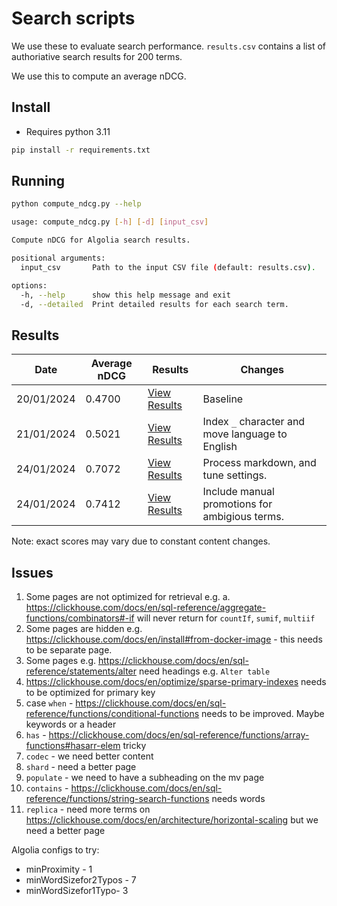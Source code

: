# Search scripts

We use these to evaluate search performance. `results.csv` contains a list of authoriative search results for 200 terms.

We use this to compute an average nDCG.

## Install

 - Requires python 3.11

```bash
pip install -r requirements.txt
```

## Running

```bash
python compute_ndcg.py --help

usage: compute_ndcg.py [-h] [-d] [input_csv]

Compute nDCG for Algolia search results.

positional arguments:
  input_csv       Path to the input CSV file (default: results.csv).

options:
  -h, --help      show this help message and exit
  -d, --detailed  Print detailed results for each search term.
```

## Results

| **Date**   | **Average nDCG** | **Results**                                                                                            | **Changes**                                      |
|------------|------------------|--------------------------------------------------------------------------------------------------------|--------------------------------------------------|
| 20/01/2024 | 0.4700           | [View Results](https://pastila.nl/?008231f5/bc107912f8a5074d70201e27b1a66c6c#cB/yJOsZPOWi9h8xAkuTUQ==) | Baseline                                         |
| 21/01/2024 | 0.5021           | [View Results](https://pastila.nl/?00bb2c2f/936a9a3af62a9bdda186af5f37f55782#m7Hg0i9F1YCesMW6ot25yA==) | Index `_` character and move language to English |
| 24/01/2024 | 0.7072           | [View Results](https://pastila.nl/?065e3e67/e4ad889d0c166226118e6160b4ee53ff#x1NPd2R7hU90CZvvrE4nhg==) | Process markdown, and tune settings.             |
| 24/01/2024 | 0.7412           | [View Results](https://pastila.nl/?0020013d/e69b33aaae82e49bc71c5ee2cea9ad46#pqq3VtRd4eP4JM5/izcBcA==) | Include manual promotions for ambigious terms.   |

Note: exact scores may vary due to constant content changes.

## Issues

1. Some pages are not optimized for retrieval e.g. 
   a. https://clickhouse.com/docs/en/sql-reference/aggregate-functions/combinators#-if will never return for `countIf`, `sumif`, `multiif`
1. Some pages are hidden e.g. https://clickhouse.com/docs/en/install#from-docker-image - this needs to be separate page.
1. Some pages e.g. https://clickhouse.com/docs/en/sql-reference/statements/alter need headings e.g. `Alter table`
1. https://clickhouse.com/docs/en/optimize/sparse-primary-indexes needs to be optimized for primary key
1. case `when` - https://clickhouse.com/docs/en/sql-reference/functions/conditional-functions needs to be improved. Maybe keywords or a header
1. `has` - https://clickhouse.com/docs/en/sql-reference/functions/array-functions#hasarr-elem tricky
1. `codec` - we need better content
1. `shard` - need a better page
1. `populate` - we need to have a subheading on the mv page
1. `contains` - https://clickhouse.com/docs/en/sql-reference/functions/string-search-functions needs words
1. `replica` - need more terms on https://clickhouse.com/docs/en/architecture/horizontal-scaling but we need a better page


Algolia configs to try:

- minProximity - 1
- minWordSizefor2Typos - 7
- minWordSizefor1Typo- 3
